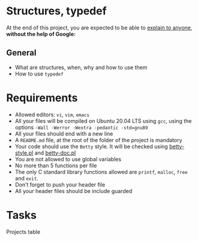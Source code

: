 # Structures, typedef
At the end of this project, you are expected to be able to [explain to anyone](https://fs.blog/feynman-learning-technique/?fbclid=IwAR2K5_BGPVo0QjJXkOIIqNsqcXK4lTskPWJvA0asKQIGtCPWaQBdKmj1Ztg), 
**without the help of Google:**

## General
* What are structures, when, why and how to use them
* How to use `typedef`

# Requirements
* Allowed editors: `vi`, `vim`, `emacs`
* All your files will be compiled on Ubuntu 20.04 LTS using `gcc`, using the options `-Wall -Werror -Wextra -pedantic -std=gnu89`
* All your files should end with a new line
* A `README.md` file, at the root of the folder of the project is mandatory
* Your code should use the `Betty` style. It will be checked using [betty-style.pl](https://github.com/holbertonschool/Betty/blob/master/betty-style.pl) and [betty-doc.pl](https://github.com/holbertonschool/Betty/blob/master/betty-doc.pl)
* You are not allowed to use global variables
* No more than 5 functions per file
* The only C standard library functions allowed are `printf`, `malloc`, `free` and `exit`.
* Don’t forget to push your header file
* All your header files should be include guarded

# Tasks
Projects table
